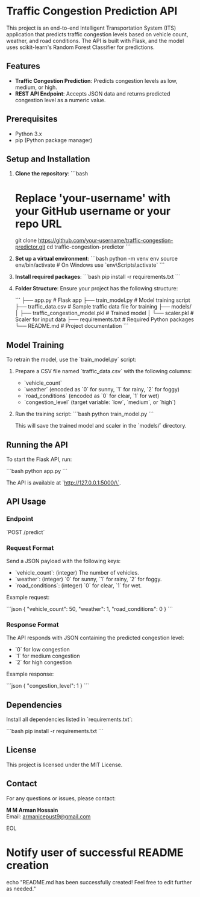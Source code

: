 # Traffic Congestion Prediction API

This project is an end-to-end Intelligent Transportation System (ITS) application that predicts traffic congestion levels based on vehicle count, weather, and road conditions. The API is built with Flask, and the model uses scikit-learn's Random Forest Classifier for predictions.

## Features

- **Traffic Congestion Prediction**: Predicts congestion levels as low, medium, or high.
- **REST API Endpoint**: Accepts JSON data and returns predicted congestion level as a numeric value.

## Prerequisites

- Python 3.x
- pip (Python package manager)

## Setup and Installation

1. **Clone the repository**:
   \`\`\`bash
   # Replace 'your-username' with your GitHub username or your repo URL
   git clone https://github.com/your-username/traffic-congestion-predictor.git
   cd traffic-congestion-predictor
   \`\`\`

2. **Set up a virtual environment**:
   \`\`\`bash
   python -m venv env
   source env/bin/activate  # On Windows use \`env\Scripts\activate\`
   \`\`\`

3. **Install required packages**:
   \`\`\`bash
   pip install -r requirements.txt
   \`\`\`

4. **Folder Structure**:
   Ensure your project has the following structure:

   \`\`\`
   ├── app.py                  # Flask app
   ├── train_model.py          # Model training script
   ├── traffic_data.csv        # Sample traffic data file for training
   ├── models/
   │   ├── traffic_congestion_model.pkl  # Trained model
   │   └── scaler.pkl                    # Scaler for input data
   ├── requirements.txt       # Required Python packages
   └── README.md              # Project documentation
   \`\`\`

## Model Training

To retrain the model, use the \`train_model.py\` script:

1. Prepare a CSV file named \`traffic_data.csv\` with the following columns:
   - \`vehicle_count\`
   - \`weather\` (encoded as \`0\` for sunny, \`1\` for rainy, \`2\` for foggy)
   - \`road_conditions\` (encoded as \`0\` for clear, \`1\` for wet)
   - \`congestion_level\` (target variable: \`low\`, \`medium\`, or \`high\`)

2. Run the training script:
   \`\`\`bash
   python train_model.py
   \`\`\`

   This will save the trained model and scaler in the \`models/\` directory.

## Running the API

To start the Flask API, run:

\`\`\`bash
python app.py
\`\`\`

The API is available at \`http://127.0.0.1:5000/\`.

## API Usage

### Endpoint

\`POST /predict\`

### Request Format

Send a JSON payload with the following keys:

- \`vehicle_count\`: (integer) The number of vehicles.
- \`weather\`: (integer) \`0\` for sunny, \`1\` for rainy, \`2\` for foggy.
- \`road_conditions\`: (integer) \`0\` for clear, \`1\` for wet.

Example request:

\`\`\`json
{
    "vehicle_count": 50,
    "weather": 1,
    "road_conditions": 0
}
\`\`\`

### Response Format

The API responds with JSON containing the predicted congestion level:

- \`0\` for low congestion
- \`1\` for medium congestion
- \`2\` for high congestion

Example response:

\`\`\`json
{
    "congestion_level": 1
}
\`\`\`

## Dependencies

Install all dependencies listed in \`requirements.txt\`:

\`\`\`bash
pip install -r requirements.txt
\`\`\`

## License

This project is licensed under the MIT License.

## Contact

For any questions or issues, please contact:

**M M Arman Hossain**  
Email: [armanicepust9@gmail.com](mailto:armanicepust9@gmail.com)

EOL

# Notify user of successful README creation
echo "README.md has been successfully created! Feel free to edit further as needed."
